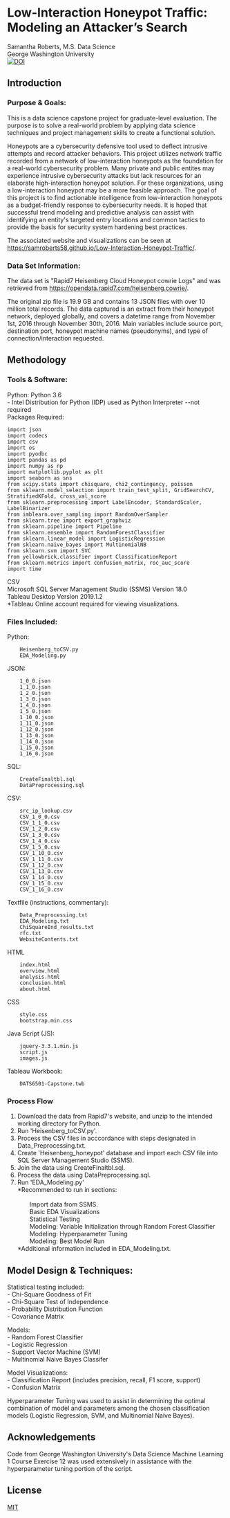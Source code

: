 # Low-Interaction Honeypot Traffic: Modeling an Attacker’s Search
Samantha Roberts, M.S. Data Science <br/>
George Washington University <br/>
[![DOI](https://zenodo.org/badge/179867123.svg)](https://zenodo.org/badge/latestdoi/179867123)

## Introduction

### Purpose & Goals:

This is a data science capstone project for graduate-level evaluation.  The purpose is to solve a real-world problem by applying data science techniques and project management skills to create a functional solution. 


Honeypots are a cybersecurity defensive tool used to deflect intrusive attempts and record attacker behaviors. This project utilizes network traffic recorded from a network of low-interaction honeypots as the foundation for a real-world cybersecurity problem.  Many private and public entites may experience intrusive cybersecurity attacks but lack resources for an elaborate high-interaction honeypot solution.  For these organizations, using a low-interaction honeypot may be a more feasible approach.  The goal of this project is to find actionable intelligence from low-interaction honeypots as a budget-friendly response to cybersecurity needs.  It is hoped that successful trend modeling and predictive analysis can assist with identifying an entity's targeted entry locations and common tactics to provide the basis for security system hardening best practices.

The associated website and visualizations can be seen at https://samroberts58.github.io/Low-Interaction-Honeypot-Traffic/.


### Data Set Information:

The data set is "Rapid7 Heisenberg Cloud Honeypot cowrie Logs" and was retrieved from https://opendata.rapid7.com/heisenberg.cowrie/.

The original zip file is 19.9 GB and contains 13 JSON files with over 10 million total records.  The data captured is an extract from their honeypot network, deployed globally, and covers a datetime range from November 1st, 2016 through November 30th, 2016. Main variables include source port, destination port, honeypot machine names (pseudonyms), and type of connection/interaction requested.

## Methodology

### Tools & Software:

Python:
	Python 3.6 <br/>
		- Intel Distribution for Python (IDP) used as Python Interpreter 	--not required <br/>
	Packages Required:
```
import json
import codecs
import csv
import os
import pyodbc
import pandas as pd
import numpy as np
import matplotlib.pyplot as plt
import seaborn as sns
from scipy.stats import chisquare, chi2_contingency, poisson
from sklearn.model_selection import train_test_split, GridSearchCV, StratifiedKFold, cross_val_score
from sklearn.preprocessing import LabelEncoder, StandardScaler, LabelBinarizer
from imblearn.over_sampling import RandomOverSampler
from sklearn.tree import export_graphviz
from sklearn.pipeline import Pipeline
from sklearn.ensemble import RandomForestClassifier
from sklearn.linear_model import LogisticRegression
from sklearn.naive_bayes import MultinomialNB
from sklearn.svm import SVC
from yellowbrick.classifier import ClassificationReport
from sklearn.metrics import confusion_matrix, roc_auc_score
import time
```
CSV <br/>
Microsoft SQL Server Management Studio (SSMS) Version 18.0 <br/>
Tableau Desktop Version 2019.1.2 <br/>
	*Tableau Online account required for viewing visualizations.


### Files Included:

Python:
```
	Heisenberg_toCSV.py
	EDA_Modeling.py
```
JSON:
```
	1_0_0.json
	1_1_0.json
	1_2_0.json
	1_3_0.json
	1_4_0.json
	1_5_0.json
	1_10_0.json
	1_11_0.json
	1_12_0.json
	1_13_0.json
	1_14_0.json
	1_15_0.json
	1_16_0.json
```
SQL:
```
	CreateFinaltbl.sql
	DataPreprocessing.sql
```
CSV:
```
	src_ip_lookup.csv
	CSV_1_0_0.csv
	CSV_1_1_0.csv
	CSV_1_2_0.csv
	CSV_1_3_0.csv
	CSV_1_4_0.csv
	CSV_1_5_0.csv
	CSV_1_10_0.csv
	CSV_1_11_0.csv
	CSV_1_12_0.csv
	CSV_1_13_0.csv
	CSV_1_14_0.csv
	CSV_1_15_0.csv
	CSV_1_16_0.csv
```
Textfile (instructions, commentary):
```
	Data_Preprocessing.txt
	EDA_Modeling.txt
	ChiSquareInd_results.txt
	rfc.txt
	WebsiteContents.txt
```
HTML
```
	index.html
	overview.html
	analysis.html
	conclusion.html
	about.html
```
CSS
```
	style.css
	bootstrap.min.css
```
Java Script (JS):
```
	jquery-3.3.1.min.js
	script.js
	images.js
```
Tableau Workbook:
```
	DATS6501-Capstone.twb
```


### Process Flow

1) Download the data from Rapid7's website, and unzip to the intended working directory for Python.
2) Run 'Heisenberg_toCSV.py'.
3) Process the CSV files in acccordance with steps designated in Data_Preprocessing.txt.
4) Create 'Heisenberg_honeypot' database and import each CSV file into SQL Server Management Studio (SSMS).
5) Join the data using CreateFinaltbl.sql.
6) Process the data using DataPreprocessing.sql.
7) Run 'EDA_Modeling.py' <br/>
	*Recommended to run in sections: <br/>	
			&ensp;&ensp;&ensp;&ensp;Import data from SSMS. <br/>
			&ensp;&ensp;&ensp;&ensp;Basic EDA Visualizations <br/>
			&ensp;&ensp;&ensp;&ensp;Statistical Testing <br/>
			&ensp;&ensp;&ensp;&ensp;Modeling: Variable Initialization through Random Forest Classifier <br/>
			&ensp;&ensp;&ensp;&ensp;Modeling: Hyperparameter Tuning <br/>
			&ensp;&ensp;&ensp;&ensp;Modeling: Best Model Run <br/>
	*Additional information included in EDA_Modeling.txt.


## Model Design & Techniques:

Statistical testing included: <br/>
		- Chi-Square Goodness of Fit <br/>
		- Chi-Square Test of Independence <br/>
		- Probability Distribution Function <br/>
		- Covariance Matrix <br/>

Models: <br/>
		- Random Forest Classifier <br/>
		- Logistic Regression <br/>
		- Support Vector Machine (SVM) <br/>
		- Multinomial Naive Bayes Classifer <br/>

Model Visualizations: <br/>
		- Classification Report (includes precision, recall, F1 score, support) <br/>
		- Confusion Matrix <br/>
		
Hyperparameter Tuning was used to assist in determining the optimal combination of model and parameters among the chosen classification models (Logistic Regression, SVM, and Multinomial Naive Bayes).


## Acknowledgements

Code from George Washington University's Data Science Machine Learning 1 Course Exercise 12 was used extensively in assistance with the hyperparameter tuning portion of the script.

## License 
[MIT](https://choosealicense.com/licenses/mit/)
